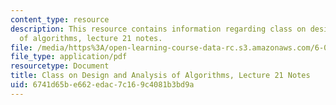 ```yaml
---
content_type: resource
description: This resource contains information regarding class on design and analysis
  of algorithms, lecture 21 notes.
file: /media/https%3A/open-learning-course-data-rc.s3.amazonaws.com/6-046j-design-and-analysis-of-algorithms-spring-2015/6741d65be662edac7c169c4081b3bd9a_MIT6_046JS15_lec21.pdf
file_type: application/pdf
resourcetype: Document
title: Class on Design and Analysis of Algorithms, Lecture 21 Notes
uid: 6741d65b-e662-edac-7c16-9c4081b3bd9a
---
```


